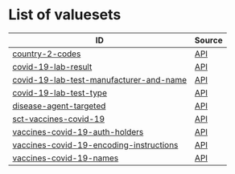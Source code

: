 # List of valuesets

| ID | Source |
| -- | ------ |
| [country-2-codes](country-2-codes.json) | [API](https://dgca-businessrule-service.ezdrav.si/valuesets/669ef04a4a5676597093f18b7b01df9d1498003e312e37a09758a84ea28f5c9d) |
| [covid-19-lab-result](covid-19-lab-result.json) | [API](https://dgca-businessrule-service.ezdrav.si/valuesets/64f946691cc68966335da6dfe16d4177de8c5d3ce6abc2cf18c30103a70763d6) |
| [covid-19-lab-test-manufacturer-and-name](covid-19-lab-test-manufacturer-and-name.json) | [API](https://dgca-businessrule-service.ezdrav.si/valuesets/7e738650ed9a951e791dd90e363078a212c3c434f4fabe043d489bc3a7f136f0) |
| [covid-19-lab-test-type](covid-19-lab-test-type.json) | [API](https://dgca-businessrule-service.ezdrav.si/valuesets/3b30b9a612ff5ae09feb60977d1d4394761237dfcd489b83bed30d8e3508f49d) |
| [disease-agent-targeted](disease-agent-targeted.json) | [API](https://dgca-businessrule-service.ezdrav.si/valuesets/9810aafdbb7ad976845179c152c356987553eb82291b18d300db5044c4185bd8) |
| [sct-vaccines-covid-19](sct-vaccines-covid-19.json) | [API](https://dgca-businessrule-service.ezdrav.si/valuesets/fec7472273dfeeb048915a86c11b99ffde2d35cf883c70861f7d75e469762635) |
| [vaccines-covid-19-auth-holders](vaccines-covid-19-auth-holders.json) | [API](https://dgca-businessrule-service.ezdrav.si/valuesets/fc72b62b0ab98fb73d093f1988007c108496ec149570eba360f5dd2ec6bfd34c) |
| [vaccines-covid-19-encoding-instructions](vaccines-covid-19-encoding-instructions.json) | [API](https://dgca-businessrule-service.ezdrav.si/valuesets/82c21657b465bfb3b6e3fc3249f07cb9adb351aba135b5a59d488f8c8c81d03f) |
| [vaccines-covid-19-names](vaccines-covid-19-names.json) | [API](https://dgca-businessrule-service.ezdrav.si/valuesets/5ed44b2da0ded0d0d0b4151414f097dcbed97c1358fd79f3be20ca99151d143e) |
